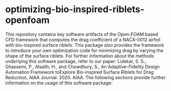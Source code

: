 # optimizing-bio-inspired-riblets-openfoam
This repository contains key software artifacts of the Open-FOAM based CFD framework that computes the drag coefficient of a NACA-0012 airfoil with bio-inspired surface riblets. This package also provides the framework to introduce your own optimization code for minimizing drag by varying the shape of the surface riblets. For further information about the methods underlying this software package, refer to our paper: Lulekar, S. S., Ghassemi, P., Alsalih, H., and Chowdhury, S., An Adaptive-Fidelity Design Automation Framework toExplore Bio-inspired Surface Riblets for Drag Reduction, AIAA Journal. 2020. AIAA.  The following sections provide further information on the usage of this software package:
